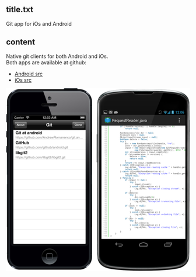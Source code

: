 ## title.txt ##
Git app for iOs and Android
##

## content ##

Native git clients for both Android and iOs.  
Both apps are available at github:


* [Android src](https://github.com/andrewromanenco/git.android)
* [iOs src](https://github.com/andrewromanenco/git.ios)


![Alt text](/res/read/gitapp-devices.png)